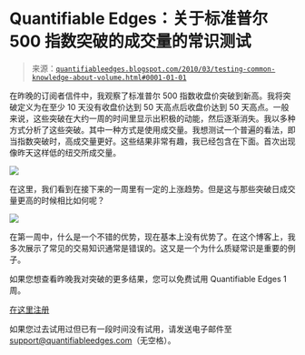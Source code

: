 <!--yml

类别：未分类

日期：2024-05-18 13:03:29

-->

# Quantifiable Edges：关于标准普尔 500 指数突破的成交量的常识测试

> 来源：[`quantifiableedges.blogspot.com/2010/03/testing-common-knowledge-about-volume.html#0001-01-01`](http://quantifiableedges.blogspot.com/2010/03/testing-common-knowledge-about-volume.html#0001-01-01)

在昨晚的订阅者信件中，我观察了标准普尔 500 指数收盘价突破到新高。我将突破定义为在至少 10 天没有收盘价达到 50 天高点后收盘价达到 50 天高点。一般来说，这些突破在大约一周的时间里显示出积极的动能，然后逐渐消失。我以多种方式分析了这些突破。其中一种方式是使用成交量。我想测试一个普遍的看法，即当指数突破时，高成交量更好。这些结果非常有趣，我已经包含在下面。首次出现像昨天这样低的纽交所成交量。

![](https://blogger.googleusercontent.com/img/b/R29vZ2xl/AVvXsEhsMTXQc1hyHFDcrCOk7e6OH8pGL62sY9sYqHuZaCaJCZewAuA7w88gd4kKWwScVp4KiMjAxd7CQrpFvos98vK_dg1A4WGf-NJ8-CUoP1XOBYnnD1f2RUfceqY8TZhZnCnq262EpgNMBdrL/s1600-h/2010-3-12+png1.png)

在这里，我们看到在接下来的一周里有一定的上涨趋势。但是这与那些突破日成交量更高的时候相比如何呢？

![](https://blogger.googleusercontent.com/img/b/R29vZ2xl/AVvXsEhsR4lBcKTaXPScgAluniP50pbI-Tpsbhud0MW8PPAtGvMGllhyQfuU7qUQRoXr7oPjmk9qADqtIsitgbaPWTQxfDUM-pwwIRUujL2tyNtFZmF-i3aP-MuwtXWBmlN-kR3uhcpIt5Xuw106/s1600-h/2010-3-12+png2.png)

在第一周中，什么是一个不错的优势，现在基本上没有优势了。在这个博客上，我多次展示了常见的交易知识通常是错误的。这又是一个为什么质疑常识是重要的例子。

如果您想查看昨晚我对突破的更多结果，您可以免费试用 Quantifiable Edges 1 周。

[在这里注册](http://www.quantifiableedges.com/members/register.php)

如果您过去试用过但已有一段时间没有试用，请发送电子邮件至 support@quantifiableedges.com（无空格）。
